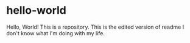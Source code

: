 # hello-world
Hello, World! This is a repository.
This is the edited version of readme
I don't know what I'm doing with my life.
